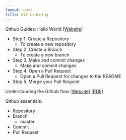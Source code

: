 ```yaml
---
layout: post
title: Git Learning
---
```


Github Guides: Hello World [[Website]](https://guides.github.com/activities/hello-world/)

- Step 1. Create a Repository
	- To create a new repository
- Step 2. Create a Branch
	- To create a new branch
- Step 3. Make and commit changes
	- Make and commit changes
- Step 4. Open a Pull Request
	- Open a Pull Request for changes to the README
- Step 5. Merge your Pull Request

Understanding the Github flow [[Website]](https://guides.github.com/introduction/flow/) [[PDF]](https://guides.github.com/pdfs/githubflow-online.pdf)

Github essentials:

- Repository
- Branch
	- master
- Commit
- Pull Request

